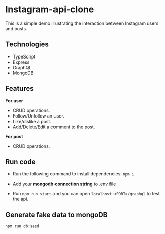 # Instagram-api-clone

This is a simple demo illustrating the interaction between Instagram users and posts.

## Technologies

- TypeScript
- Express
- GraphQL
- MongoDB

## Features

**For user**

- CRUD operations.
- Follow/Unfollow an user.
- Like/dislike a post.
- Add/Delete/Edit a comment to the post.

**For post**

- CRUD operations.

## Run code

- Run the following command to install dependencies:
  `npm i`

- Add your **mongodb connection string** to .env file

- Run `npm run start` and you can open `localhost:<PORT>/graphql` to test the api.

## Generate fake data to mongoDB

`npm run db:seed`
